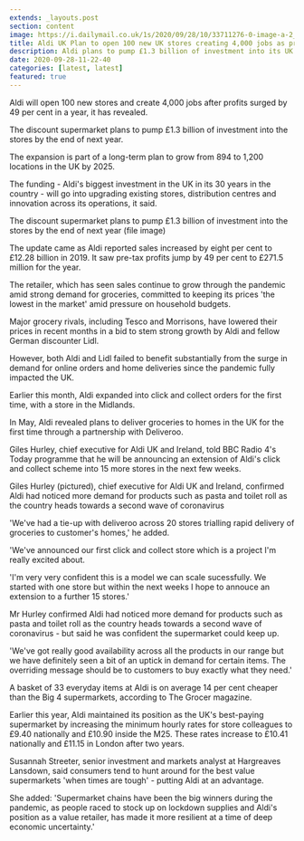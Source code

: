 ```yaml
---
extends: _layouts.post
section: content
image: https://i.dailymail.co.uk/1s/2020/09/28/10/33711276-0-image-a-2_1601284132699.jpg 
title: Aldi UK Plan to open 100 new UK stores creating 4,000 jobs as profits surge by 49% in a year 
description: Aldi plans to pump £1.3 billion of investment into its UK stores by the end of next year. The expansion is part of a long-term plan to grow to a portfolio of 1,200 locations in the UK by 2025 
date: 2020-09-28-11-22-40 
categories: [latest, latest] 
featured: true 
--- 
```

Aldi will open 100 new stores and create 4,000 jobs after profits surged by 49 per cent in a year, it has revealed.

The discount supermarket plans to pump £1.3 billion of investment into the stores by the end of next year.

The expansion is part of a long-term plan to grow from 894 to 1,200 locations in the UK by 2025. 

The funding - Aldi's biggest investment in the UK in its 30 years in the country - will go into upgrading existing stores, distribution centres and innovation across its operations, it said. 

The discount supermarket plans to pump £1.3 billion of investment into the stores by the end of next year (file image)

The update came as Aldi reported sales increased by eight per cent to £12.28 billion in 2019. It saw pre-tax profits jump by 49 per cent to £271.5 million for the year.

The retailer, which has seen sales continue to grow through the pandemic amid strong demand for groceries, committed to keeping its prices 'the lowest in the market' amid pressure on household budgets. 

Major grocery rivals, including Tesco and Morrisons, have lowered their prices in recent months in a bid to stem strong growth by Aldi and fellow German discounter Lidl.

However, both Aldi and Lidl failed to benefit substantially from the surge in demand for online orders and home deliveries since the pandemic fully impacted the UK.

Earlier this month, Aldi expanded into click and collect orders for the first time, with a store in the Midlands.

In May, Aldi revealed plans to deliver groceries to homes in the UK for the first time through a partnership with Deliveroo.

Giles Hurley, chief executive for Aldi UK and Ireland, told BBC Radio 4's Today programme that he will be announcing an extension of Aldi's click and collect scheme into 15 more stores in the next few weeks.

Giles Hurley (pictured), chief executive for Aldi UK and Ireland, confirmed Aldi had noticed more demand for products such as pasta and toilet roll as the country heads towards a second wave of coronavirus

'We've had a tie-up with deliveroo across 20 stores trialling rapid delivery of groceries to customer's homes,' he added.

'We've announced our first click and collect store which is a project I'm really excited about. 

'I'm very very confident this is a model we can scale sucessfully. We started with one store but within the next weeks I hope to annouce an extension to a further 15 stores.' 

Mr Hurley confirmed Aldi had noticed more demand for products such as pasta and toilet roll as the country heads towards a second wave of coronavirus - but said he was confident the supermarket could keep up.

'We've got really good availability across all the products in our range but we have definitely seen a bit of an uptick in demand for certain items. The overriding message should be to customers to buy exactly what they need.'

A basket of 33 everyday items at Aldi is on average 14 per cent cheaper than the Big 4 supermarkets, according to The Grocer magazine. 

Earlier this year, Aldi maintained its position as the UK's best-paying supermarket by increasing the minimum hourly rates for store colleagues to £9.40 nationally and £10.90 inside the M25. These rates increase to £10.41 nationally and £11.15 in London after two years.

Susannah Streeter, senior investment and markets analyst at Hargreaves Lansdown, said consumers tend to hunt around for the best value supermarkets 'when times are tough' - putting Aldi at an advantage.

She added: 'Supermarket chains have been the big winners during the pandemic, as people raced to stock up on lockdown supplies and Aldi's position as a value retailer, has made it more resilient at a time of deep economic uncertainty.' 

